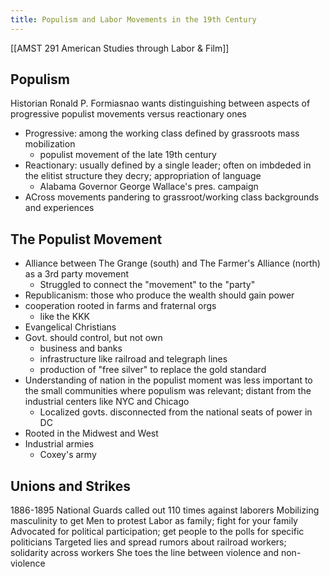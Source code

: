 ```yaml
---
title: Populism and Labor Movements in the 19th Century
---
```

 [[AMST 291 American Studies through Labor & Film]]
## **Populism**
Historian Ronald P. Formiasnao wants distinguishing between aspects of progressive populist movements versus reactionary ones 
- Progressive: among the working class defined by grassroots mass mobilization
	- populist movement of the late 19th century
- Reactionary: usually defined by a single leader; often on imbdeded in the elitist structure they decry; appropriation of language
	- Alabama Governor George Wallace's pres. campaign
- ACross movements pandering to grassroot/working class backgrounds and experiences
## **The Populist Movement**
- Alliance between The Grange (south) and The Farmer's Alliance (north) as a 3rd party movement
	- Struggled to connect the "movement" to the "party"
- Republicanism: those who produce the wealth should gain power
- cooperation rooted in farms and fraternal orgs
	- like the KKK
- Evangelical Christians
- Govt. should control, but not own
	- business and banks
	- infrastructure like railroad and telegraph lines
	- production of "free silver" to replace the gold standard
- Understanding of nation in the populist moment was less important to the small communities where populism was relevant; distant from the industrial centers like NYC and Chicago
	- Localized govts. disconnected from the national seats of power in DC
- Rooted in the Midwest and West
- Industrial armies
	- Coxey's army
## **Unions and Strikes** 
1886-1895 National Guards called out 110 times against laborers
Mobilizing masculinity to get Men to protest
Labor as family; fight for your family
Advocated for political participation; get people to the polls for specific politicians 
Targeted lies and spread rumors about railroad workers; solidarity across workers
She toes the line between violence and non-violence